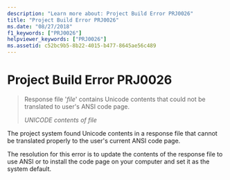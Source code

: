 ```yaml
---
description: "Learn more about: Project Build Error PRJ0026"
title: "Project Build Error PRJ0026"
ms.date: "08/27/2018"
f1_keywords: ["PRJ0026"]
helpviewer_keywords: ["PRJ0026"]
ms.assetid: c52bc9b5-8b22-4015-b477-8645ae56c489
---
```

# Project Build Error PRJ0026

> Response file '*file*' contains Unicode contents that could not be translated to user's ANSI code page.
>
> *UNICODE contents of file*

The project system found Unicode contents in a response file that cannot be translated properly to the user's current ANSI code page.

The resolution for this error is to update the contents of the response file to use ANSI or to install the code page on your computer and set it as the system default.
